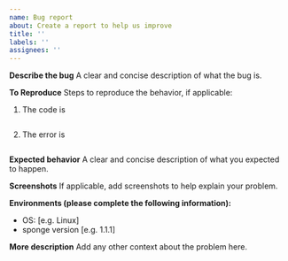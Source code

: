 ```yaml
---
name: Bug report
about: Create a report to help us improve
title: ''
labels: ''
assignees: ''
---
```

**Describe the bug**
A clear and concise description of what the bug is.

**To Reproduce**
Steps to reproduce the behavior, if applicable:

1. The code is

   ```go

   ```
2. The error is

   ```

   ```

**Expected behavior**
A clear and concise description of what you expected to happen.

**Screenshots**
If applicable, add screenshots to help explain your problem.

**Environments (please complete the following information):**

- OS: [e.g. Linux]
- sponge version [e.g. 1.1.1]

**More description**
Add any other context about the problem here.
